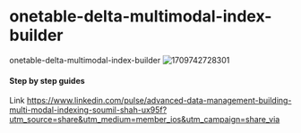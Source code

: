 # onetable-delta-multimodal-index-builder
onetable-delta-multimodal-index-builder
![1709742728301](https://github.com/soumilshah1995/onetable-delta-multimodal-index-builder/assets/39345855/d6b74e8a-bd51-4a8c-8269-e1b2d1c9303c)


#### Step by step guides 
Link https://www.linkedin.com/pulse/advanced-data-management-building-multi-modal-indexing-soumil-shah-ux95f?utm_source=share&utm_medium=member_ios&utm_campaign=share_via


